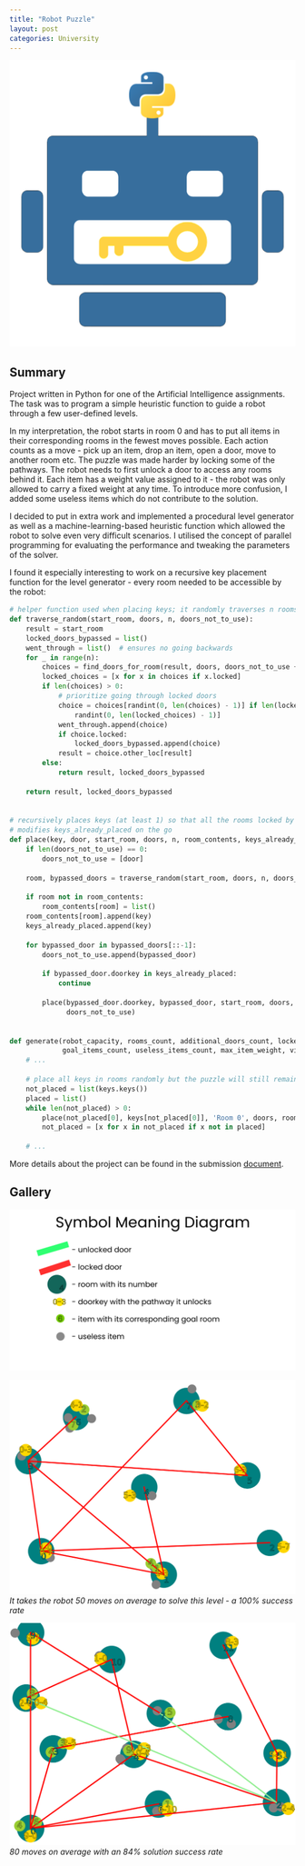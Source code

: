 ```yaml
---
title: "Robot Puzzle"
layout: post
categories: University
---
```


![RobotPuzzle_Thumbnail](/assets/img/robot-puzzle/logo.png)


## Summary

Project written in Python for one of the Artificial Intelligence assignments. The task was to program a simple heuristic function to guide a robot through a few user-defined levels.

In my interpretation, the robot starts in room 0 and has to put all items in their corresponding rooms in the fewest moves possible. Each action counts as a move - pick up an item, drop an item, open a door, move to another room etc. The puzzle was made harder by locking some of the pathways. The robot needs to first unlock a door to access any rooms behind it. Each item has a weight value assigned to it - the robot was only allowed to carry a fixed weight at any time. To introduce more confusion, I added some useless items which do not contribute to the solution.

I decided to put in extra work and implemented a procedural level generator as well as a machine-learning-based heuristic function which allowed the robot to solve even very difficult scenarios. I utilised the concept of parallel programming for evaluating the performance and tweaking the parameters of the solver.

I found it especially interesting to work on a recursive key placement function for the level generator - every room needed to be accessible by the robot:

```python
# helper function used when placing keys; it randomly traverses n rooms and returns (resultant room, bypassed locked doors list)
def traverse_random(start_room, doors, n, doors_not_to_use):
    result = start_room
    locked_doors_bypassed = list()
    went_through = list()  # ensures no going backwards
    for _ in range(n):
        choices = find_doors_for_room(result, doors, doors_not_to_use + went_through)
        locked_choices = [x for x in choices if x.locked]
        if len(choices) > 0:
            # prioritize going through locked doors
            choice = choices[randint(0, len(choices) - 1)] if len(locked_choices) == 0 else locked_choices[
                randint(0, len(locked_choices) - 1)]
            went_through.append(choice)
            if choice.locked:
                locked_doors_bypassed.append(choice)
            result = choice.other_loc[result]
        else:
            return result, locked_doors_bypassed

    return result, locked_doors_bypassed


# recursively places keys (at least 1) so that all the rooms locked by these keys can be accessed
# modifies keys_already_placed on the go
def place(key, door, start_room, doors, n, room_contents, keys_already_placed=list(), doors_not_to_use=list()):
    if len(doors_not_to_use) == 0:
        doors_not_to_use = [door]

    room, bypassed_doors = traverse_random(start_room, doors, n, doors_not_to_use)

    if room not in room_contents:
        room_contents[room] = list()
    room_contents[room].append(key)
    keys_already_placed.append(key)

    for bypassed_door in bypassed_doors[::-1]:
        doors_not_to_use.append(bypassed_door)

        if bypassed_door.doorkey in keys_already_placed:
            continue

        place(bypassed_door.doorkey, bypassed_door, start_room, doors, n, room_contents, keys_already_placed,
              doors_not_to_use)


def generate(robot_capacity, rooms_count, additional_doors_count, locked_doors_count,
             goal_items_count, useless_items_count, max_item_weight, visualise=False, save=True, file_name='level'):
    # ...

    # place all keys in rooms randomly but the puzzle will still remain solvable
    not_placed = list(keys.keys())
    placed = list()
    while len(not_placed) > 0:
        place(not_placed[0], keys[not_placed[0]], 'Room 0', doors, rooms_count - 1, room_contents, placed)
        not_placed = [x for x in not_placed if x not in placed]

    # ...
```

More details about the project can be found in the submission [document](https://gitlab.com/Pawel_Wilczewski/comp2611cwk1/-/blob/main/comp2611cwk1%20robot.pdf).

## Gallery

![RobotPuzzle_Screenshot_1](/assets/img/robot-puzzle/diagram.png)

![RobotPuzzle_Screenshot_3](/assets/img/robot-puzzle/Screenshot_2.png)
*It takes the robot 50 moves on average to solve this level - a 100% success rate*

![RobotPuzzle_Screenshot_4](/assets/img/robot-puzzle/Screenshot_3.png)
*80 moves on average with an 84% solution success rate*
